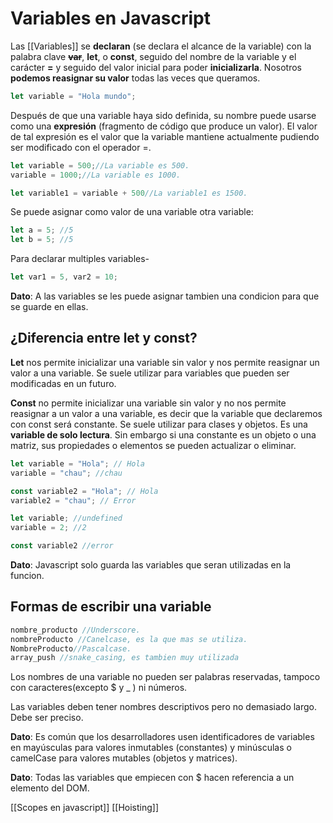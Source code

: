 # Variables en Javascript

Las [[Variables]] se **declaran** (se declara el alcance de la variable) con la palabra clave **~~var~~**, **let**, o **const**, seguido del nombre de la variable y el carácter **=** y seguido del valor inicial para poder **inicializarla**. Nosotros **podemos reasignar su valor** todas las veces que queramos.

```javascript
let variable = "Hola mundo";
```

Después de que una variable haya sido definida, su nombre puede usarse como una **expresión** (fragmento de código que produce un valor). El valor de tal expresión es el valor que la variable mantiene actualmente pudiendo ser modificado con el operador =.

```javascript
let variable = 500;//La variable es 500.
variable = 1000;//La variable es 1000.

let variable1 = variable + 500//La variable1 es 1500.
```

Se puede asignar como valor de una variable otra variable:

```js
let a = 5; //5
let b = 5; //5
```

Para declarar multiples variables- 

```javascript
let var1 = 5, var2 = 10;
```

**Dato**: A las variables se les puede asignar tambien una condicion para que se guarde en ellas.

## ¿Diferencia entre let y const?

**Let** nos permite inicializar una variable sin valor y nos permite reasignar un valor a una variable. Se suele utilizar para variables que pueden ser modificadas en un futuro.

**Const** no permite inicializar una variable sin valor y no nos permite reasignar a un valor a una variable, es decir que la variable que declaremos con const será constante. Se suele utilizar para clases y objetos. Es una **variable de solo lectura**. Sin embargo si una constante es un objeto o una matriz, sus propiedades o elementos se pueden actualizar o eliminar.

```js
let variable = "Hola"; // Hola
variable = "chau"; //chau

const variable2 = "Hola"; // Hola
variable2 = "chau"; // Error

let variable; //undefined
variable = 2; //2

const variable2 //error
```

**Dato**: Javascript solo guarda las variables que seran utilizadas en la funcion.
## Formas de escribir una variable

```javascript
nombre_producto //Underscore.
nombreProducto //Canelcase, es la que mas se utiliza.
NombreProducto//Pascalcase.
array_push //snake_casing, es tambien muy utilizada
```

Los nombres de una variable no pueden ser palabras reservadas, tampoco con caracteres(excepto $ y _ ) ni números.

Las variables deben tener nombres descriptivos pero no demasiado largo. Debe ser preciso.

**Dato**: Es común que los desarrolladores usen identificadores de variables en mayúsculas para valores inmutables (constantes) y minúsculas o camelCase para valores mutables (objetos y matrices).

**Dato**: Todas las variables que empiecen con $ hacen referencia a un elemento del DOM.

[[Scopes en javascript]]
[[Hoisting]]
